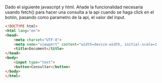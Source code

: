 Dado el siguiente javascript y html. Añade la funcionalidad necesaria usando fetch() para hacer una consulta a la api cuando se haga click en el botón, pasando como parametro de la api, el valor del input.

```html
<!DOCTYPE html>
<html lang="en">
<head>
    <meta charset="UTF-8">
    <meta name="viewport" content="width=device-width, initial-scale=1.0">
    <title>Document</title>
</head>
<body>
    <input type="text">
    <button>Consultar</button>
</body>
</html>
```

```js


```

